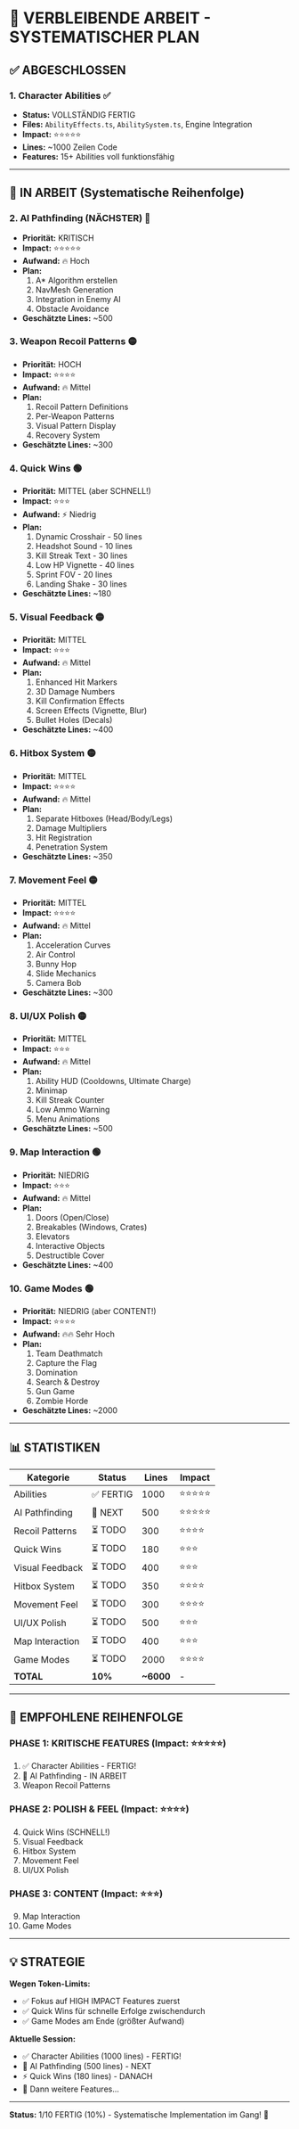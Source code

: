 # 🎯 VERBLEIBENDE ARBEIT - SYSTEMATISCHER PLAN

## ✅ ABGESCHLOSSEN

### 1. Character Abilities ✅
- **Status:** VOLLSTÄNDIG FERTIG
- **Files:** `AbilityEffects.ts`, `AbilitySystem.ts`, Engine Integration
- **Impact:** ⭐⭐⭐⭐⭐
- **Lines:** ~1000 Zeilen Code
- **Features:** 15+ Abilities voll funktionsfähig

---

## 🔄 IN ARBEIT (Systematische Reihenfolge)

### 2. AI Pathfinding (NÄCHSTER) 🔴
- **Priorität:** KRITISCH
- **Impact:** ⭐⭐⭐⭐⭐
- **Aufwand:** 🔥 Hoch
- **Plan:**
  1. A* Algorithm erstellen
  2. NavMesh Generation
  3. Integration in Enemy AI
  4. Obstacle Avoidance
- **Geschätzte Lines:** ~500

### 3. Weapon Recoil Patterns 🟡
- **Priorität:** HOCH
- **Impact:** ⭐⭐⭐⭐
- **Aufwand:** 🔥 Mittel
- **Plan:**
  1. Recoil Pattern Definitions
  2. Per-Weapon Patterns
  3. Visual Pattern Display
  4. Recovery System
- **Geschätzte Lines:** ~300

### 4. Quick Wins 🟢
- **Priorität:** MITTEL (aber SCHNELL!)
- **Impact:** ⭐⭐⭐
- **Aufwand:** ⚡ Niedrig
- **Plan:**
  1. Dynamic Crosshair - 50 lines
  2. Headshot Sound - 10 lines
  3. Kill Streak Text - 30 lines
  4. Low HP Vignette - 40 lines
  5. Sprint FOV - 20 lines
  6. Landing Shake - 30 lines
- **Geschätzte Lines:** ~180

### 5. Visual Feedback 🟡
- **Priorität:** MITTEL
- **Impact:** ⭐⭐⭐
- **Aufwand:** 🔥 Mittel
- **Plan:**
  1. Enhanced Hit Markers
  2. 3D Damage Numbers
  3. Kill Confirmation Effects
  4. Screen Effects (Vignette, Blur)
  5. Bullet Holes (Decals)
- **Geschätzte Lines:** ~400

### 6. Hitbox System 🟡
- **Priorität:** MITTEL
- **Impact:** ⭐⭐⭐⭐
- **Aufwand:** 🔥 Mittel
- **Plan:**
  1. Separate Hitboxes (Head/Body/Legs)
  2. Damage Multipliers
  3. Hit Registration
  4. Penetration System
- **Geschätzte Lines:** ~350

### 7. Movement Feel 🟡
- **Priorität:** MITTEL
- **Impact:** ⭐⭐⭐⭐
- **Aufwand:** 🔥 Mittel
- **Plan:**
  1. Acceleration Curves
  2. Air Control
  3. Bunny Hop
  4. Slide Mechanics
  5. Camera Bob
- **Geschätzte Lines:** ~300

### 8. UI/UX Polish 🟡
- **Priorität:** MITTEL
- **Impact:** ⭐⭐⭐
- **Aufwand:** 🔥 Mittel
- **Plan:**
  1. Ability HUD (Cooldowns, Ultimate Charge)
  2. Minimap
  3. Kill Streak Counter
  4. Low Ammo Warning
  5. Menu Animations
- **Geschätzte Lines:** ~500

### 9. Map Interaction 🟢
- **Priorität:** NIEDRIG
- **Impact:** ⭐⭐⭐
- **Aufwand:** 🔥 Mittel
- **Plan:**
  1. Doors (Open/Close)
  2. Breakables (Windows, Crates)
  3. Elevators
  4. Interactive Objects
  5. Destructible Cover
- **Geschätzte Lines:** ~400

### 10. Game Modes 🟢
- **Priorität:** NIEDRIG (aber CONTENT!)
- **Impact:** ⭐⭐⭐⭐
- **Aufwand:** 🔥🔥 Sehr Hoch
- **Plan:**
  1. Team Deathmatch
  2. Capture the Flag
  3. Domination
  4. Search & Destroy
  5. Gun Game
  6. Zombie Horde
- **Geschätzte Lines:** ~2000

---

## 📊 STATISTIKEN

| Kategorie | Status | Lines | Impact |
|-----------|--------|-------|--------|
| Abilities | ✅ FERTIG | 1000 | ⭐⭐⭐⭐⭐ |
| AI Pathfinding | 🔄 NEXT | 500 | ⭐⭐⭐⭐⭐ |
| Recoil Patterns | ⏳ TODO | 300 | ⭐⭐⭐⭐ |
| Quick Wins | ⏳ TODO | 180 | ⭐⭐⭐ |
| Visual Feedback | ⏳ TODO | 400 | ⭐⭐⭐ |
| Hitbox System | ⏳ TODO | 350 | ⭐⭐⭐⭐ |
| Movement Feel | ⏳ TODO | 300 | ⭐⭐⭐⭐ |
| UI/UX Polish | ⏳ TODO | 500 | ⭐⭐⭐ |
| Map Interaction | ⏳ TODO | 400 | ⭐⭐⭐ |
| Game Modes | ⏳ TODO | 2000 | ⭐⭐⭐⭐ |
| **TOTAL** | **10%** | **~6000** | - |

---

## 🎯 EMPFOHLENE REIHENFOLGE

### PHASE 1: KRITISCHE FEATURES (Impact: ⭐⭐⭐⭐⭐)
1. ✅ Character Abilities - FERTIG!
2. 🔄 AI Pathfinding - IN ARBEIT
3. Weapon Recoil Patterns

### PHASE 2: POLISH & FEEL (Impact: ⭐⭐⭐⭐)
4. Quick Wins (SCHNELL!)
5. Visual Feedback
6. Hitbox System
7. Movement Feel
8. UI/UX Polish

### PHASE 3: CONTENT (Impact: ⭐⭐⭐)
9. Map Interaction
10. Game Modes

---

## 💡 STRATEGIE

**Wegen Token-Limits:**
- ✅ Fokus auf HIGH IMPACT Features zuerst
- ✅ Quick Wins für schnelle Erfolge zwischendurch
- ✅ Game Modes am Ende (größter Aufwand)

**Aktuelle Session:**
- ✅ Character Abilities (1000 lines) - FERTIG!
- 🔄 AI Pathfinding (500 lines) - NEXT
- ⚡ Quick Wins (180 lines) - DANACH
- 🎯 Dann weitere Features...

---

**Status:** 1/10 FERTIG (10%) - Systematische Implementation im Gang! 🚀

